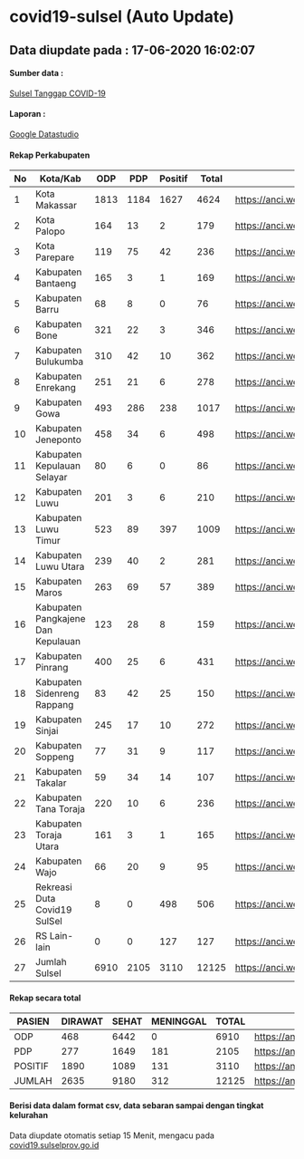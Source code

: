 
# covid19-sulsel (Auto Update)

## Data diupdate pada : 17-06-2020 16:02:07

#### Sumber data :
[Sulsel Tanggap COVID-19](https://covid19.sulselprov.go.id)

#### Laporan :
[Google Datastudio](https://datastudio.google.com/s/jythWGc1j4w)

#### Rekap Perkabupaten 
|No|Kota/Kab|ODP|PDP|Positif|Total|Link|
| --- | --- | --- | --- | --- | --- | --- |
|1|Kota Makassar|1813|1184|1627|4624|https://anci.web.id/cor/kota_makassar|
|2|Kota Palopo|164|13|2|179|https://anci.web.id/cor/kota_palopo|
|3|Kota Parepare|119|75|42|236|https://anci.web.id/cor/kota_parepare|
|4|Kabupaten Bantaeng|165|3|1|169|https://anci.web.id/cor/kabupaten_bantaeng|
|5|Kabupaten Barru|68|8|0|76|https://anci.web.id/cor/kabupaten_barru|
|6|Kabupaten Bone|321|22|3|346|https://anci.web.id/cor/kabupaten_bone|
|7|Kabupaten Bulukumba|310|42|10|362|https://anci.web.id/cor/kabupaten_bulukumba|
|8|Kabupaten Enrekang|251|21|6|278|https://anci.web.id/cor/kabupaten_enrekang|
|9|Kabupaten Gowa|493|286|238|1017|https://anci.web.id/cor/kabupaten_gowa|
|10|Kabupaten Jeneponto|458|34|6|498|https://anci.web.id/cor/kabupaten_jeneponto|
|11|Kabupaten Kepulauan Selayar|80|6|0|86|https://anci.web.id/cor/kabupaten_kepulauan_selayar|
|12|Kabupaten Luwu|201|3|6|210|https://anci.web.id/cor/kabupaten_luwu|
|13|Kabupaten Luwu Timur|523|89|397|1009|https://anci.web.id/cor/kabupaten_luwu_timur|
|14|Kabupaten Luwu Utara|239|40|2|281|https://anci.web.id/cor/kabupaten_luwu_utara|
|15|Kabupaten Maros|263|69|57|389|https://anci.web.id/cor/kabupaten_maros|
|16|Kabupaten Pangkajene Dan Kepulauan|123|28|8|159|https://anci.web.id/cor/kabupaten_pangkajene_dan_kepulauan|
|17|Kabupaten Pinrang|400|25|6|431|https://anci.web.id/cor/kabupaten_pinrang|
|18|Kabupaten Sidenreng Rappang|83|42|25|150|https://anci.web.id/cor/kabupaten_sidenreng_rappang|
|19|Kabupaten Sinjai|245|17|10|272|https://anci.web.id/cor/kabupaten_sinjai|
|20|Kabupaten Soppeng|77|31|9|117|https://anci.web.id/cor/kabupaten_soppeng|
|21|Kabupaten Takalar|59|34|14|107|https://anci.web.id/cor/kabupaten_takalar|
|22|Kabupaten Tana Toraja|220|10|6|236|https://anci.web.id/cor/kabupaten_tana_toraja|
|23|Kabupaten Toraja Utara|161|3|1|165|https://anci.web.id/cor/kabupaten_toraja_utara|
|24|Kabupaten Wajo|66|20|9|95|https://anci.web.id/cor/kabupaten_wajo|
|25|Rekreasi Duta Covid19 SulSel|8|0|498|506|https://anci.web.id/cor/rekreasi_duta_covid19_sulsel|
|26|RS Lain-lain|0|0|127|127|https://anci.web.id/cor/rs_lain-lain|
|27|Jumlah Sulsel|6910|2105|3110|12125|https://anci.web.id/cor/jumlah_sulsel|

#### Rekap secara total

| PASIEN | DIRAWAT | SEHAT | MENINGGAL | TOTAL | LINK |
| ---- | -------- | ---- | ---- |  ---- | ---- |
| ODP | 468 | 6442 | 0 | 6910 | https://anci.web.id/cor/odp_detail.html |
| PDP | 277 | 1649 | 181 | 2105 | https://anci.web.id/cor/pdp_detail.html |
| POSITIF | 1890 | 1089 | 131 | 3110 | https://anci.web.id/cor/positif_detail.html |
| JUMLAH | 2635 | 9180 | 312 | 12125 | https://anci.web.id/cor/jumlah_sulsel/ |

 
#### Berisi data dalam format csv, data sebaran sampai dengan tingkat kelurahan

Data diupdate otomatis setiap 15 Menit, mengacu pada [covid19.sulselprov.go.id](https://covid19.sulselprov.go.id)

